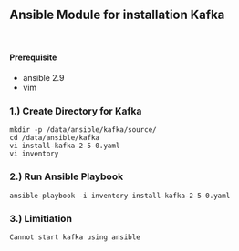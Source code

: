 ## Ansible Module for installation Kafka
​ 
#### Prerequisite

- ansible 2.9 
- vim

### 1.) Create Directory for Kafka 
```shell 
mkdir -p /data/ansible/kafka/source/
cd /data/ansible/kafka
vi install-kafka-2-5-0.yaml
vi inventory
```
### 2.) Run Ansible Playbook  
```shell 
ansible-playbook -i inventory install-kafka-2-5-0.yaml
```

### 3.) Limitiation  
```shell 
Cannot start kafka using ansible
```
